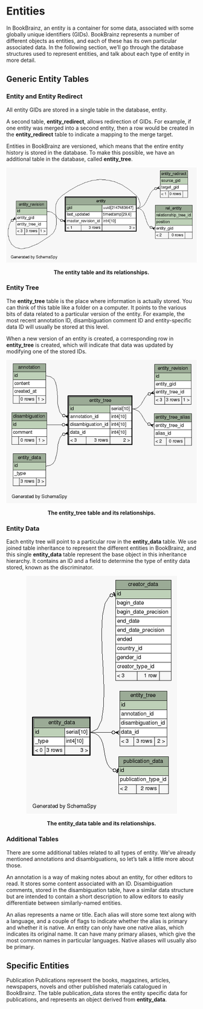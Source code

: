 # Entities

In BookBrainz, an entity is a container for some data, associated with some globally unique identifiers (GIDs). BookBrainz represents a number of different objects as entities, and each of these has its own particular associated data. In the following section, we’ll go through the database structures used to represent entities, and talk about each type of entity in more detail.

## Generic Entity Tables
### Entity and Entity Redirect
All entity GIDs are stored in a single table in the database, entity.

A second table, **entity_redirect**, allows redirection of GIDs. For example, if one entity was merged into a second entity, then a row would be created in the **entity_redirect** table to indicate a mapping to the merge target.

Entities in BookBrainz are versioned, which means that the entire entity history is stored in the database. To make this possible, we have an additional table in the database, called **entity_tree**.

<div style="text-align: center">
    <img alt="The entity table and its relationships" src="images/entity_table.png"/>
    <p> <b> The entity table and its relationships. </b> </p>
</div>

### Entity Tree
The **entity_tree** table is the place where information is actually stored. You can think of this table like a folder on a computer. It points to the various bits of data related to a particular version of the entity. For example, the most recent annotation ID, disambiguation comment ID and entity-specific data ID will usually be stored at this level.

When a new version of an entity is created, a corresponding row in **entity_tree** is created, which will indicate that data was updated by modifying one of the stored IDs.

<div style="text-align: center">
    <img alt="The entity_tree table and its relationships." src="images/entity_tree.png"/>
    <p> <b> The entity_tree table and its relationships. </b> </p>
</div>

### Entity Data
Each entity tree will point to a particular row in the **entity_data** table. We use joined table inheritance to represent the different entities in BookBrainz, and this single **entity_data** table represent the base object in this inheritance hierarchy. It contains an ID and a field to determine the type of entity data stored, known as the discriminator.


<div style="text-align: center">
    <img alt="The entity_data table and its relationships." src="images/entity_data.png"/>
    <p> <b> The entity_data table and its relationships. </b> </p>
</div>


### Additional Tables
There are some additional tables related to all types of entity. We’ve already mentioned annotations and disambiguations, so let’s talk a little more about those.

An annotation is a way of making notes about an entity, for other editors to read. It stores some content associated with an ID. Disambiguation comments, stored in the disambiguation table, have a similar data structure but are intended to contain a short description to allow editors to easily differentiate between similarly-named entities.

An alias represents a name or title. Each alias will store some text along with a language, and a couple of flags to indicate whether the alias is primary and whether it is native. An entity can only have one native alias, which indicates its original name. It can have many primary aliases, which give the most common names in particular languages. Native aliases will usually also be primary.

## Specific Entities
Publication
Publications represent the books, magazines, articles, newspapers, novels and other published materials catalogued in BookBrainz. The table publication_data stores the entity specific data for publications, and represents an object derived from **entity_data**.